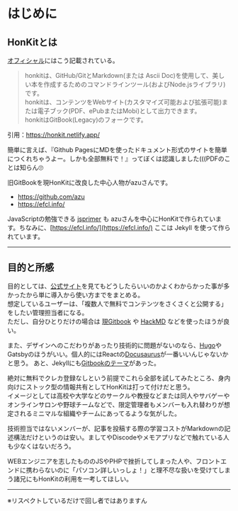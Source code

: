 # はじめに

## HonKitとは

[オフィシャル](https://honkit.netlify.app/)にはこう記載されている。
>honkitは、GitHub/GitとMarkdown(または Ascii Doc)を使用して、美しい本を作成するためのコマンドラインツール(およびNode.jsライブラリ)です。  
>honkitは、コンテンツをWebサイト(カスタマイズ可能および拡張可能)または電子ブック(PDF、ePubまたはMobi)として出力できます。  
>honkitはGitBook(Legacy)のフォークです。

引用：https://honkit.netlify.app/

簡単に言えば、『Github PagesにMDを使ったドキュメント形式のサイトを簡単につくれちゃうよー。しかも全部無料で！』ってぼくは認識しました(((PDFのことは知らん🙄

旧GitBookを現HonKitに改良した中心人物がazuさんです。
- https://github.com/azu
- https://efcl.info/

JavaScriptの勉強できる [jsprimer](https://jsprimer.net/) も azuさんを中心にHonKitで作られています。ちなみに、[https://efcl.info/](https://efcl.info/) ここは Jekyll を使って作られています。

***
## 目的と所感

目的としては、[公式サイト](https://honkit.netlify.app/)を見てもどうしたらいいのかよくわからかった事が多かったから単に導入から使い方までをまとめる。  
想定しているユーザーは、「複数人で無料でコンテンツをさくさくと公開する」をしたい管理担当者になる。  
ただし、自分ひとりだけの場合は [現Gitbook](https://www.gitbook.com/) や [HackMD](https://hackmd.io/) などを使ったほうが良い。

また、デザインへのこだわりがあったり技術的に問題がないのなら、[Hugo](https://themes.gohugo.io/tags/docs/)やGatsbyのほうがいい。個人的にはReactの[Docusaurus](https://docusaurus.io/)が一番いいんじゃないかと思う。
あと、Jekyllにも[Gitbookのテーマ](https://sighingnow.github.io/jekyll-gitbook/)があった。

絶対に無料でクレカ登録なしという前提でこれら全部を試してみたところ、身内向けにストック型の情報共有としてHonKitは打って付けだと思う。  
イメージとしては高校や大学などのサークルや教授などまたは同人やサバゲーやオンラインサロンや野球チームなどで、限定管理者もメンバーも入れ替わりが想定されるミニマルな組織やチームにあってるような気がした。

技術担当ではないメンバーが、記事を投稿する際の学習コストがMarkdownの記述構法だけというのは安い。ましてやDiscodeやメモアプリなどで触れている人も少なくはないだろう。

WEBエンジニアを志したもののJSやPHPで挫折してしまった人や、フロントエンドに携わらないのに「パソコン詳しいっしょ！」と理不尽な扱いを受けてしまう諸兄にもHonKitの利用を一考してほしい。

---

※リスペクトしているだけで回し者ではありますん